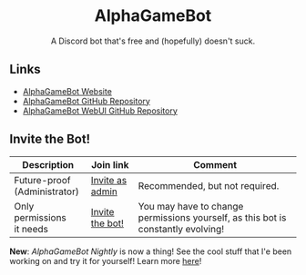 <h1 align="center">AlphaGameBot</h1>
<p align="center">A Discord bot that's free and (hopefully) doesn't suck.</p>

## Links
* [AlphaGameBot Website](https://alphagame.dev/alphagamebot)
* [AlphaGameBot GitHub Repository](https://github.com/AlphaGameBot/AlphaGameBot)
* [AlphaGameBot WebUI GitHub Repository](https://github.com/AlphaGameBot/WebUI)

## Invite the Bot!

<table>
  <thead>
    <tr>
      <th>Description</th>
      <th>Join link</th>
      <th>Comment</th>
    </tr>
  </thead>
  <tbody>
    <tr>
      <td>Future-proof<br />(Administrator)</td>
      <td><a href="https://discord.com/api/oauth2/authorize?client_id=946533554953809930&amp;permissions=8&amp;scope=bot">Invite as admin</a></td>
      <td>Recommended, but not required.</td>
    </tr>
    <tr>
      <td>Only permissions<br />it needs</td>
      <td><a href="https://discord.com/api/oauth2/authorize?client_id=946533554953809930&amp;permissions=39859552415312&amp;scope=bot">Invite the bot!</a></td>
      <td>You may have to change permissions yourself, as this bot is constantly evolving!</td>
    </tr>
  </tbody>
</table>

**New**: *AlphaGameBot Nightly* is now a thing!  See the cool stuff that I'e been working on and try it for yourself!  Learn more [here](https://alphagame.dev/alphagamebot/nightly)!
